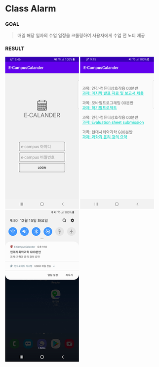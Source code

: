 # Class Alarm

### GOAL

> 매일 해당 일자의 수업 일정을 크롤링하여 사용자에게 수업 전 노티 제공

### RESULT

![login](./images/login.png)     ![class_list](./images/class_list.png)     ![noti](./images/noti.png)

